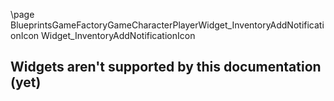 \page BlueprintsGameFactoryGameCharacterPlayerWidget_InventoryAddNotificationIcon Widget_InventoryAddNotificationIcon
## Widgets aren't supported by this documentation (yet)
